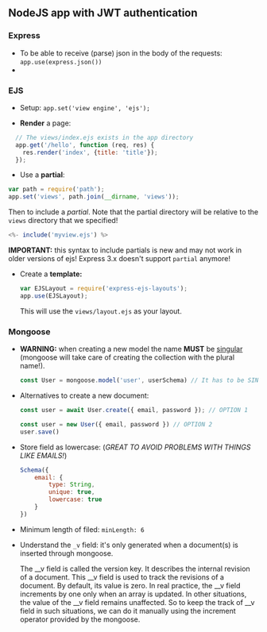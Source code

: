 ## NodeJS app with JWT authentication

### Express

* To be able to receive (parse) json in the body of the requests: `app.use(express.json())`
* 

### EJS

* Setup: `app.set('view engine', 'ejs');`

* **Render** a page:

```js
  // The views/index.ejs exists in the app directory
  app.get('/hello', function (req, res) {
    res.render('index', {title: 'title'});
  });
```

* Use a **partial**:

```js
var path = require('path');
app.set('views', path.join(__dirname, 'views')); 
```

Then to include a *partial*. Note that the partial directory will be relative to the `views` directory that we specified!

```js
<%- include('myview.ejs') %>
```

**IMPORTANT:** this syntax to include partials is new and may not work in older versions of ejs! Express 3.x doesn't support `partial` anymore!

* Create a **template:**

  ```js
  var EJSLayout = require('express-ejs-layouts');
  app.use(EJSLayout);
  ```

  This will use the `views/layout.ejs` as your layout.

### Mongoose

* **WARNING:** when creating a new model the name **MUST** be <u>singular</u> (mongoose will take care of creating the collection with the plural name!).

  ```js
  const User = mongoose.model('user', userSchema) // It has to be SINGULAR!!!
  ```

* Alternatives to create a new document:

  ```js
  const user = await User.create({ email, password }); // OPTION 1
  
  const user = new User({ email, password }) // OPTION 2
  user.save()
  ```

  

* Store field as lowercase: (*GREAT TO AVOID PROBLEMS WITH THINGS LIKE EMAILS!*)

  ```js
  Schema({
      email: {
          type: String,
          unique: true,
          lowercase: true
      }
  })
  ```

* Minimum length of filed: `minLength: 6`

* Understand the `_v` field: it's only generated when a document(s) is inserted through mongoose.

  The __v field is called the version key. It describes the internal  revision of a document. This __v field is used to track the revisions of a document. By default, its value is zero. In real practice, the __v  field increments by one only when an array is updated. In other  situations, the value of the __v field remains unaffected. So to keep  the track of __v field in such situations, we can do it manually using  the increment operator provided by the mongoose.